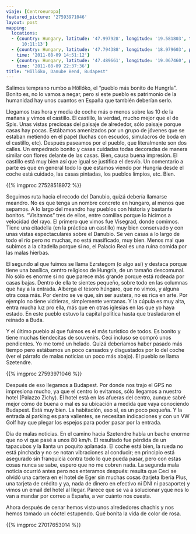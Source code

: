 ```yaml
---
viaje: [Centroeuropa]
featured_picture: '27593971046'
layout: post
mapping:
  locations:
  - {country: Hungary, latitude: '47.997928', longitude: '19.581803', time: '2011-08-09
      10:11:13'}
  - {country: Hungary, latitude: '47.794388', longitude: '18.979603', place: Visegrad,
    time: '2011-08-09 14:51:12'}
  - {country: Hungary, latitude: '47.489661', longitude: '19.067460', place: Budapest,
    time: '2011-08-09 22:37:36'}
title: "Höllóko, Danube Bend, Budapest"
---
```

Salimos temprano rumbo a Höllóko, el “pueblo más bonito de Hungría”. Bonito es, no lo vamos a negar, pero si este pueblo es patrimonio de la humanidad hay unos cuantos en España que también deberían serlo.

Llegamos tras hora y media de coche más o menos sobre las 10 de la mañana y vimos el castillo. El castillo, la verdad, mucho mejor que el de Spis. Unas vistas preciosas del paisaje de alrededor, sólo paisaje porque casas hay pocas. Estábamos amenizados por un grupo de jóvenes que se estaban metiendo en el papel (luchas con escudos, simulacros de boda en el castillo, etc). Después paseamos por el pueblo, que literalmente son dos calles. Un empedrado bonito y casas cuidadas todas decoradas de manera similar con flores delante de las casas. Bien, causa buena impresión. El castillo está muy bien así que igual se justifica el desvío. Un comentario a parte es que en general todo lo que estamos viendo por Hungría desde el coche está cuidado, las casas pintadas, los pueblos limpios, etc. Bien.

{{% imgproc 27528518972 %}}

Seguimos ruta hacia el recodo del Danubio, quizá debería llamarse meandro. No es que tenga un nombre concreto en húngaro, al menos que sepamos. A lo largo del meandro hay pueblos con historia y bastante bonitos. “Visitamos” tres de ellos, entre comillas porque lo hicimos a velocidad del rayo. El primero que vimos fue Visegrad, donde comimos. Tiene una citadella (en la práctica un castillo) muy bien conservado y con unas vistas espectaculares sobre el Danubio. Se ven casas a lo largo de todo el río pero no muchas, no está masificado, muy bien. Menos mal que subimos a la citadella porque si no, el Palacio Real es una ruina comida por las malas hierbas.

El segundo al que fuimos se llama Ezrstegom (o algo así) y destaca porque tiene una basílica, centro religioso de Hungría, de un tamaño descomunal. No sólo es enorme si no que parece más grande porque está rodeada por casas bajas. Dentro de ella te sientes pequeño, sobre todo en las columnas que hay a la entrada. Alberga el tesoro húngaro, que no vimos, y alguna otra cosa más. Por dentro se ve que, sin ser austera, no es rica en arte. Por ejemplo no tiene vidrieras, simplemente ventanas. Y la cúpula es muy alta, entra mucha luz pro ella, más que en otras iglesias en las que yo haya estado. En este pueblo estuvo la capital política hasta que trasladaron el reinado a Buda.

Y el último pueblo al que fuimos es el más turístico de todos. Es bonito y tiene muchas tiendecitas de souvenirs. Ceci incluso se compró unos pendientes. Yo me tomé un helado. Quizá deberíamos haber pasado más tiempo pero estábamos un poco cansados y disgustados por lo del coche (ver el párrafo de malas noticias un poco más abajo). El pueblo se llama Szetendre.

{{% imgproc 27593971046 %}}

Después de eso llegamos a Budapest. Por donde nos trajo el GPS no impresiona mucho, ya que el centro lo evitamos, sólo llegamos a nuestro hotel (Palazzo Zichy). El hotel está en las afueras del centro, aunque sabré mejor cómo de buena o mal es su ubicación a medida que vaya conociendo Budapest. Está muy bien. La habitación, eso sí, es un poco pequeña. Y la entrada al parking es para valientes, se necesitan indicaciones y con un VW Golf hay que plegar los espejos para poder pasar por la entrada.

Día de malas noticias. En el camino hacia Szetendre había un bache enorme que no vi que pasé a unos 80 km/h. El resultado fue pérdida de un tapacubos y la llanta un poquito aplanada. El coche está bien, la rueda no está pinchada y no se notan vibraciones al conducir; en principio está asegurado sin franquicia contra todo lo que pueda pasar, pero con estas cosas nunca se sabe, espero que no me cobren nada. La segunda mala noticia ocurrió antes pero nos enteramos después: resulta que Ceci se olvidó una cartera en el hotel de Eger sin muchas cosas (tarjeta Iberia Plus, una tarjeta de crédito y ya, nada de dinero en efectivo ni DNI ni pasaporte) y vimos un email del hotel al llegar. Parece que se va a solucionar yque nos lo van a mandar por correo a España, a ver cuánto nos cuesta.

Ahora después de cenar hemos visto unos alrededores chachis y nos hemos tomado un cóctel estupendo. Qué bonita la vida de color de rosa.

{{% imgproc 27017653014 %}}